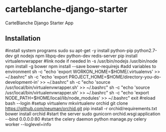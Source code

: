 carteblanche-django-starter
===============================

CarteBlanche Django Starter App

Installation
------------

#install system programs
sudo su
apt-get -y install python-pip python2.7-dev git nodejs npm libpq-dev python-dev redis-server
pip install virtualenvwrapper 
#link node if needed
ln -s /usr/bin/nodejs /usr/bin/node
npm install -g bower
npm install --save bower-requirejs
#add variables to environment
sh -c "echo 'export WORKON_HOME=$HOME/.virtualenvs' >> ~/.bashrc"
sh -c "echo 'export PROJECT_HOME=$HOME/directory-you-do-development-in' >> ~/.bashrc"
sh -c "echo 'source /usr/local/bin/virtualenvwrapper.sh' >> ~/.bashrc"
sh -c "echo 'source /usr/local/bin/virtualenvwrapper.sh' >> ~/.bashrc"
sh -c "echo 'export NODE_PATH=$HOME/local/lib/node_modules' >> ~/.bashrc"
exit
#reload
bash --login
#setup virtualenv
mkvirtualenv orchid
git clone https://github.com/neuman/orchid.git
pip install -r orchid/requirements.txt
bower install orchid
#start the server
sudo gunicorn orchid.wsgi:application --bind 0.0.0.0:80
#start the celery daemon
python manage.py celery worker --loglevel=info
